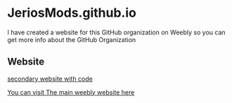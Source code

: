 # JeriosMods.github.io

I have created a website for this GitHub organization on Weebly so you can get more info about the GitHub Organization 

## Website 

[secondary website with code](https://jeriosmods.github.io/)

[You can visit The main weebly website here](https://jeriosmods.weebly.com/)
